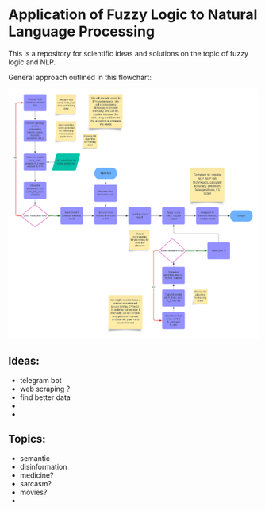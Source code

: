 # Application of Fuzzy Logic to Natural Language Processing

This is a repository for scientific ideas and solutions on the topic of fuzzy logic and NLP.

General approach outlined in this flowchart: 

![flow](nlp_fuzzy.png)




## Ideas:

- telegram bot
- web scraping ?
- find better data
- 
- 
 

## Topics:

- semantic
- disinformation
- medicine?
- sarcasm? 
- movies?
- 
